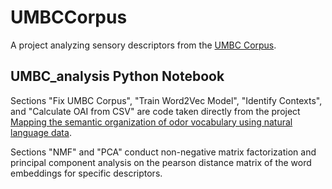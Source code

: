 # UMBCCorpus
A project analyzing sensory descriptors from the [UMBC Corpus](https://ebiquity.umbc.edu/blogger/2013/05/01/umbc-webbase-corpus-of-3b-english-words/).

## UMBC_analysis Python Notebook
Sections "Fix UMBC Corpus", "Train Word2Vec Model", "Identify Contexts", and "Calculate OAI from CSV" are code taken directly from the project [Mapping the semantic organization of odor vocabulary using natural language data](https://osf.io/zpm5y/). 

Sections "NMF" and "PCA" conduct non-negative matrix factorization and principal component analysis on the pearson distance matrix of the word embeddings for specific descriptors.
